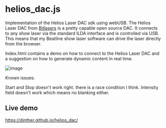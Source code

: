 # helios_dac.js
Implementation of the Helios Laser DAC sdk using webUSB.
The Helios Laser DAC from [Bitlasers](https://bitlasers.com/helios-laser-dac/) is a pretty capable open source DAC. It connects to any show laser via the standard ILDA interface and is controlled via USB.
This means that my Beatline show laser software can drive the laser directly from the browser.

Index.html contains a demo on how to connect to the Helios Laser DAC and a suggestion on how to generate dynamic content in real time.

![image](https://github.com/user-attachments/assets/f46a6c42-49b0-422e-b3e6-58a7c2fffca0)


Known issues:

Start and Stop doesn't work right. there is a race condition I think.
Intensity field doesn't work which means no blanking either.

## Live demo
https://dinther.github.io/helios_dac/


